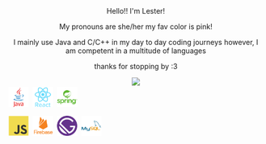 <div id="header" align="center"> Hello!! I'm Lester!

My pronouns are she/her my fav color is pink!

I mainly use Java and C/C++ in my day to day coding journeys however, I am competent in a multitude of languages

thanks for stopping by :3
</div>
<div id="header" align="center">
  <img src="https://media1.giphy.com/media/wuZX6mfGFQgjaJI7TG/200.webp?cid=ecf05e47jcewgxozvo5oy6p8ro4ekpjeiehalw88tlvl90xr&rid=200.webp&ct=s" width="100"/>
</div>

<div>
  <img src="https://github.com/devicons/devicon/blob/master/icons/java/java-original-wordmark.svg" title="Java" alt="Java" width="40" height="40"/>&nbsp;
  <img src="https://github.com/devicons/devicon/blob/master/icons/react/react-original-wordmark.svg" title="React" alt="React" width="40" height="40"/>&nbsp;
  <img src="https://github.com/devicons/devicon/blob/master/icons/spring/spring-original-wordmark.svg" title="Spring" alt="Spring" width="40" height="40"/>&nbsp;
  
  <img src="https://github.com/devicons/devicon/blob/master/icons/javascript/javascript-original.svg" title="JavaScript" alt="JavaScript" width="40" height="40"/>&nbsp;
  <img src="https://github.com/devicons/devicon/blob/master/icons/firebase/firebase-plain-wordmark.svg" title="Firebase" alt="Firebase" width="40" height="40"/>&nbsp;
  <img src="https://github.com/devicons/devicon/blob/master/icons/gatsby/gatsby-original.svg" title="Gatsby"  alt="Gatsby" width="40" height="40"/>&nbsp;
  <img src="https://github.com/devicons/devicon/blob/master/icons/mysql/mysql-original-wordmark.svg" title="MySQL"  alt="MySQL" width="40" height="40"/>&nbsp;
  
</div>
